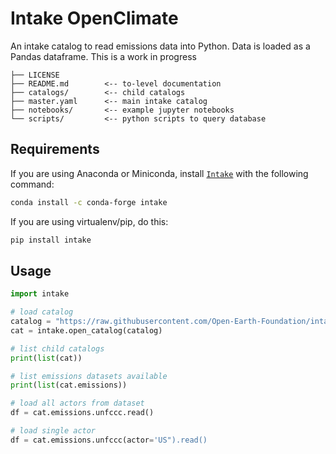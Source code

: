 # Intake OpenClimate

An intake catalog to read emissions data into Python. Data is loaded as a Pandas dataframe. This is a work in progress

```
├── LICENSE
├── README.md        <-- to-level documentation
├── catalogs/        <-- child catalogs
├── master.yaml      <-- main intake catalog
├── notebooks/       <-- example jupyter notebooks
└── scripts/         <-- python scripts to query database
```

## Requirements
If you are using Anaconda or Miniconda, install [`Intake`](https://intake.readthedocs.io/en/latest/index.html) with the following command:
```sh
conda install -c conda-forge intake
```

If you are using virtualenv/pip, do this:
```sh
pip install intake
```

## Usage
```python
import intake

# load catalog
catalog = "https://raw.githubusercontent.com/Open-Earth-Foundation/intake-OpenClimate/main/master.yaml"
cat = intake.open_catalog(catalog)

# list child catalogs
print(list(cat))

# list emissions datasets available
print(list(cat.emissions))

# load all actors from dataset
df = cat.emissions.unfccc.read()

# load single actor
df = cat.emissions.unfccc(actor='US").read()
```